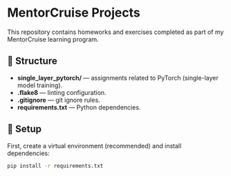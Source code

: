 # MentorCruise Projects

This repository contains homeworks and exercises completed as part of my MentorCruise learning program.

## 📂 Structure

- **single_layer_pytorch/** — assignments related to PyTorch (single-layer model training).
- **.flake8** — linting configuration.
- **.gitignore** — git ignore rules.
- **requirements.txt** — Python dependencies.

## 🚀 Setup

First, create a virtual environment (recommended) and install dependencies:

```bash
pip install -r requirements.txt
